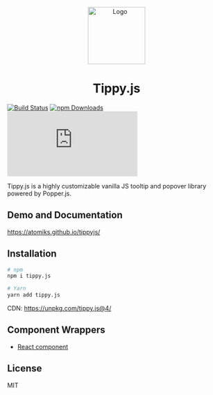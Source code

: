 <p align="center">
  <img src="https://github.com/atomiks/tippyjs/raw/master/logo.png" alt="Logo" width="132">
</p>

<h1 align="center">Tippy.js</h1>

[![Build Status](https://travis-ci.org/atomiks/tippyjs.svg?branch=master)](https://travis-ci.org/atomiks/tippyjs)
[![npm Downloads](https://img.shields.io/npm/dt/tippy.js.svg)](https://www.npmjs.com/package/tippy.js)
![gzip Size](http://img.badgesize.io/https://unpkg.com/tippy.js/esm/index.all.min.js?compression=gzip&label=gzip%20size)

Tippy.js is a highly customizable vanilla JS tooltip and popover library powered
by Popper.js.

## Demo and Documentation

https://atomiks.github.io/tippyjs/

## Installation

```bash
# npm
npm i tippy.js

# Yarn
yarn add tippy.js
```

CDN: https://unpkg.com/tippy.js@4/

## Component Wrappers

- [React component](https://github.com/atomiks/tippy.js-react)

## License

MIT
